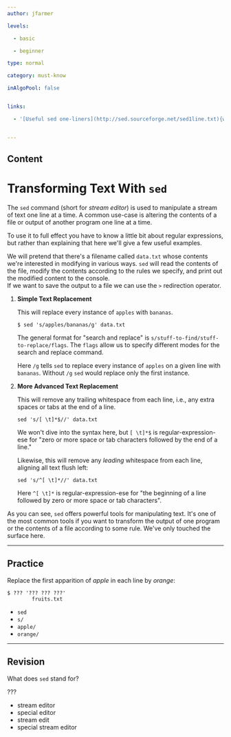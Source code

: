 ```yaml
---
author: jfarmer

levels:

  - basic

  - beginner

type: normal

category: must-know

inAlgoPool: false


links:

  - '[Useful sed one-liners](http://sed.sourceforge.net/sed1line.txt){website}'


---
```

## Content
# Transforming Text With `sed`

The `sed` command (short for *stream editor*) is used to manipulate a stream of text one line at a time.  A common use-case is altering the contents of a file or output of another program one line at a time.

To use it to full effect you have to know a little bit about regular expressions, but rather than explaining that here we'll give a few useful examples.

We will pretend that there's a filename called `data.txt` whose contents we're interested in modifying in various ways.  `sed` will read the contents of the file, modify the contents according to the rules we specify, and print out the modified content to the console.  
If we want to save the output to a file we can use the `>` redirection operator.

1.  **Simple Text Replacement**

    This will replace every instance of `apples` with `bananas`.

    ```console
    $ sed 's/apples/bananas/g' data.txt
    ```

    The general format for "search and replace" is `s/stuff-to-find/stuff-to-replace/flags`.  The `flags` allow us to specify different modes for the search and replace command.

    Here `/g` tells `sed` to replace every instance of `apples` on a given line with `bananas`.  Without `/g` `sed` would replace only the first instance.
2. **More Advanced Text Replacement**

    This will remove any trailing whitespace from each line, i.e., any extra spaces or tabs at the end of a line.

    ```console
    sed 's/[ \t]*$//' data.txt
    ```

    We won't dive into the syntax here, but `[ \t]*$` is regular-expression-ese for "zero or more space or tab characters followed by the end of a line."

    Likewise, this will remove any *leading* whitespace from each line, aligning all text flush left:

    ```console
    sed 's/^[ \t]*//' data.txt
    ```

    Here `^[ \t]*` is regular-expression-ese for "the beginning of a line followed by zero or more space or tab characters".

As you can see, `sed` offers powerful tools for manipulating text.  It's one of the most common tools if you want to transform the output of one program or the contents of a file according to some rule.  We've only touched the surface here.

---
## Practice

Replace the first apparition of *apple* in each line by *orange*:
```
$ ??? '??? ??? ???'
        fruits.txt
```

* `sed`
* `s/`
* `apple/`
* `orange/`

---
## Revision

What does `sed` stand for? 

???

* stream editor
* special editor
* stream edit
* special stream editor

